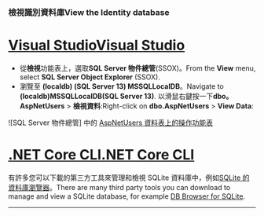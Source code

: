 ### <a name="view-the-identity-database"></a><span data-ttu-id="67cdd-101">檢視識別資料庫</span><span class="sxs-lookup"><span data-stu-id="67cdd-101">View the Identity database</span></span>

# <a name="visual-studiotabvisual-studio"></a>[<span data-ttu-id="67cdd-102">Visual Studio</span><span class="sxs-lookup"><span data-stu-id="67cdd-102">Visual Studio</span></span>](#tab/visual-studio) 

* <span data-ttu-id="67cdd-103">從**檢視**功能表上，選取**SQL Server 物件總管**(SSOX)。</span><span class="sxs-lookup"><span data-stu-id="67cdd-103">From the **View** menu, select **SQL Server Object Explorer** (SSOX).</span></span>
* <span data-ttu-id="67cdd-104">瀏覽至 **(localdb) (SQL Server 13) MSSQLLocalDB**。</span><span class="sxs-lookup"><span data-stu-id="67cdd-104">Navigate to **(localdb)MSSQLLocalDB(SQL Server 13)**.</span></span> <span data-ttu-id="67cdd-105">以滑鼠右鍵按一下**dbo。AspNetUsers** > **檢視資料**:</span><span class="sxs-lookup"><span data-stu-id="67cdd-105">Right-click on **dbo.AspNetUsers** > **View Data**:</span></span>

![SQL Server 物件總管] 中的 [AspNetUsers 資料表上的操作功能表](~/security/authentication/accconfirm/_static/ssox.png)

# <a name="net-core-clitabnetcore-cli"></a>[<span data-ttu-id="67cdd-107">.NET Core CLI</span><span class="sxs-lookup"><span data-stu-id="67cdd-107">.NET Core CLI</span></span>](#tab/netcore-cli)

<span data-ttu-id="67cdd-108">有許多您可以下載的第三方工具來管理和檢視 SQLite 資料庫中，例如[SQLite 的資料庫瀏覽器](http://sqlitebrowser.org/)。</span><span class="sxs-lookup"><span data-stu-id="67cdd-108">There are many third party tools you can download to manage and view a SQLite database, for example [DB Browser for SQLite](http://sqlitebrowser.org/).</span></span>

------